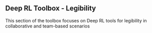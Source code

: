 ## Deep RL Toolbox - Legibility

This section of the toolbox focuses on Deep RL tools for legibility in collaborative and team-based scenarios